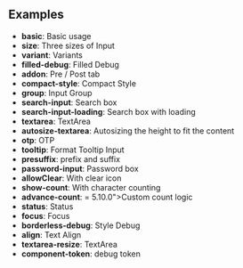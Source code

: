 ## Examples

- **basic**: Basic usage
- **size**: Three sizes of Input
- **variant**: Variants
- **filled-debug**: Filled Debug
- **addon**: Pre / Post tab
- **compact-style**: Compact Style
- **group**: Input Group
- **search-input**: Search box
- **search-input-loading**: Search box with loading
- **textarea**: TextArea
- **autosize-textarea**: Autosizing the height to fit the content
- **otp**: OTP
- **tooltip**: Format Tooltip Input
- **presuffix**: prefix and suffix
- **password-input**: Password box
- **allowClear**: With clear icon
- **show-count**: With character counting
- **advance-count**: = 5.10.0">Custom count logic
- **status**: Status
- **focus**: Focus
- **borderless-debug**: Style Debug
- **align**: Text Align
- **textarea-resize**: TextArea
- **component-token**: debug token
